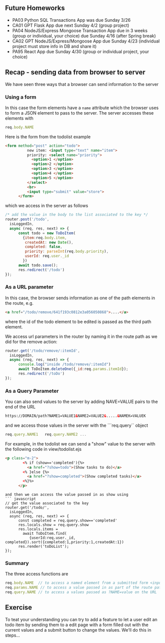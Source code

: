 ## Future Homeworks
* PA03 Python SQL Transactions App was due Sunday 3/26
* CA01 GPT Flask App due next Sunday 4/2  (group project)
* PA04 NodeJS/Express Mongoose Transaction App due in 3 weeks (group or individual, your choice) due Sunday 4/16 (after Spring break)
* CA02 GPT NodeJS/Express/Mongoose App due Sunday 4/23 (individual project must store info in DB and share it)
* PA95 React App due Sunday 4/30  (group or individual project, your choice)

## Recap - sending data from browser to server
We have seen three ways that a browser can send information to the server

### Using a form
In this case the form elements have a ```name``` attribute which the browser uses to form a JSON element to pass to the server.
The server accesses these elements with
``` javascript 
req.body.NAME
```

Here is the form from the todolist example
``` html
<form method="post" action="todo">
          new item: <input type="text" name="item">
          priority: <select name="priority">
            <option>1 </option>
            <option>2 </option>
            <option>3 </option>
            <option>4 </option>
            <option>5 </option>
          </select>
          <br>
          <input type="submit" value="store">
      </form>
```
which we access in the server as follows
``` javascript
/* add the value in the body to the list associated to the key */
router.post('/todo',
  isLoggedIn,
  async (req, res, next) => {
      const todo = new ToDoItem(
        {item:req.body.item,
         createdAt: new Date(),
         completed: false,
         priority: parseInt(req.body.priority),
         userId: req.user._id
        })
      await todo.save();
      res.redirect('/todo')
});
```



### As a URL parameter
In this case, the browser sends information as one of the path elements in the route, e.g.
``` html
<a href="/todo/remove/641f193c0812e3a056050868">....</a>
```
where the id of the todo element to be edited is passed as the third path element.

We access url parameters in the router by naming it in the route path as we did for the remove action:
``` javascript
router.get('/todo/remove/:itemId',
  isLoggedIn,
  async (req, res, next) => {
      console.log("inside /todo/remove/:itemId")
      await ToDoItem.deleteOne({_id:req.params.itemId});
      res.redirect('/toDo')
});
```

### As a Query Parameter
You can also send values to the server by adding NAVE=VALUE pairs to the end of the URL
``` html
https://DOMAIN/path?NAME1=VALUE1&NAME2=VALUE2&.....&NAMEK=VALUEK
```
and we access those values in the server with the ```req.query`` object
``` javascript
req.query.NAME1   req.query.NAME2 ...
```
For example, in the todolist we can send a "show" value to the server with the following code
in view/todolist.ejs
``` html
<p class="m-2">
        <% if (show=='completed'){%>
          <a href="?show=todo">(Show tasks to do)</a>
        <% }else {%>
          <a href="?show=completed">(Show completed tasks)</a>
        <%}%>
      </p>
```


```
and then we can access the value passed in as show using
``` javascript
// get the value associated to the key
router.get('/todo/',
  isLoggedIn,
  async (req, res, next) => {
      const completed = req.query.show=='completed'
      res.locals.show = req.query.show
      res.locals.items = 
        await ToDoItem.find(
           {userId:req.user._id, completed}).sort({completed:1,priority:1,createdAt:1})
      res.render('toDoList');
});
```

### Summary
The three access functions are
``` javascript
req.body.NAME  // to access a named element from a submitted form <input .... name="...." >
req.params.NAME // to access a value passed in as part of the route path    <a href=".../<%= val._id %>">...</a>
req.query.NAME // to access a values passed as ?NAME=value on the URL  <a href=".....path?N1=V1&...Nk=Vk
```

## Exercise
To teat your understanding you can try to add a feature to let a user edit an todo item
by sending them to a edit page with a form filled out with the current values and a submit
button to change the values. We'll do this in steps...


